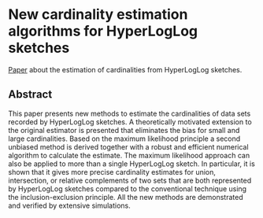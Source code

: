 # New cardinality estimation algorithms for HyperLogLog sketches
[Paper](http://oertl.github.io/hyperloglog-sketch-estimation-paper/paper/paper.pdf) about the estimation of cardinalities from HyperLogLog sketches.

## Abstract
This paper presents new methods to estimate the cardinalities of data sets recorded by HyperLogLog sketches. A theoretically motivated extension to the original estimator is presented that eliminates the bias for small and large cardinalities. Based on the maximum likelihood principle a second unbiased method is derived together with a robust and efficient numerical algorithm to calculate the estimate. The maximum likelihood approach can also be applied to more than a single HyperLogLog sketch. In particular, it is shown that it gives more precise cardinality estimates for union, intersection, or relative complements of two sets that are both represented by HyperLogLog sketches compared to the conventional technique using the inclusion-exclusion principle. All the new methods are demonstrated and verified by extensive simulations.

